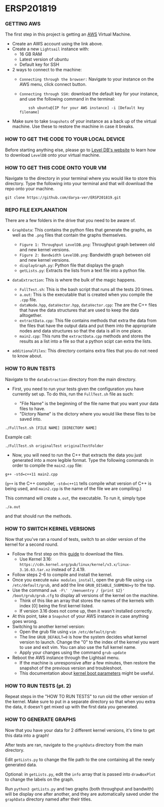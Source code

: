 # ERSP201819

### GETTING AWS

The first step in this project is getting an [AWS](https://lightsail.aws.amazon.com/ls/webapp/home/instances) 
Virtual Machine.
  
* Create an AWS account using the link above.
* Create a new `Lightsail` instance with:
    * 16 GB RAM
    * Latest version of ubuntu
    * Default key for SSH   
* 2 ways to connect to the machine:
    * `Connecting through the browser:` Navigate to your instance on the AWS menu, click connect button.
    * `Connecting through SSH:` download the default key for your instance, and use the following command in the terminal:
    
              ssh ubuntu@[IP for your AWS instance] -i [Default key filename]
* Make sure to take `Snapshots` of your instance as a back up of the virtual machine. Use these to restore the machine in case it breaks.

### HOW TO GET THE CODE TO YOUR LOCAL DEVICE

Before starting anything else, please go to [Level DB's website](https://github.com/google/leveldb) to learn
how to download `LevelDB` onto your virtual machine. 

### HOW TO GET THIS CODE ONTO YOUR VM

Navigate to the directory in your terminal where you would like to store this directory. 
Type the following into your terminal and that will download the repo onto your machine. 

```git clone https://github.com/darya-ver/ERSP201819.git ```

### REPO FILE EXPLANATION

There are a few folders in the drive that you need to be aware of. 

* `GraphData`: This contains the python files that generate the graphs, as well as 
the `.png` files that contain the graphs themselves. 
    * `Figure 1: Throughput LevelDB.png`: Throughput graph between old and new kernel versions.
    * `Figure 2: Bandwidth LevelDB.png`: Bandwidth graph between old and new kernel versions.
    * `displayGraph.py`: Python file that displays the graph
    * `getLists.py`: Extracts the lists from a text file into a python file.

* `dataExtraction`: This is where the bulk of the magic happens. 
    * `FullTest.sh`: This is the bash script that runs all the tests 20 times. 
    * `a.out`: This is the executable that is created when you compile the `.cpp` file.
    * `dataNode.hpp`, `dataVector.hpp`, `dataVector.cpp`: The are the C++ files that have the data structures that are used to keep the data alltogether. 
    * `extractData.cpp`: This file contains methods that extra the data from the files that have the output data and put them into the appropriate nodes and data structures so that the data is all in one place. 
    * `main2.cpp`: This runs the `extractData.cpp` methods and stores the results as a list into a file so that a python scipt can extra the lists.


* `additionalFiles`: This directory contains extra files that you do not need to know about. 

### HOW TO RUN TESTS

Navigate to the `dataExtraction` directory from the main directory. 

* First, you need to run your tests given the configuration you have currently set up. To do this, run the `FullTest.sh` file as such:

    * "File Name" is the beginning of the file name that you want your data files to have. 
    * "Dictory Name" is the dictory where you would like these files to be saved into. 

`./FullTest.sh [FILE NAME] [DIRECTORY NAME]`


Example call:

`./FullTest.sh originalTest originalTestFolder`

* Now, you will need to run the C++ that extracts the data you just generated into a more legible format. Type the following commands in order to compile the `main2.cpp` file:

`g++ -std=c++11 main2.cpp`

(`g++` is the C++ compiler, `-std=c++11` tells compile what version of C++ is being used, and `main2.cpp` is the name of the file we are compiling.)

This command will create `a.out`, the executable. To run it, simply type 

`./a.out`

and that should run the methods. 

### HOW TO SWITCH KERNEL VERSIONS

Now that you've ran a round of tests, switch to an older version of the kernel for a second round. 
* Follow the first step on this [guide](http://www.berkes.ca/guides/linux_kernel.html) to download the files.
    * Use Kernel 3.16: `https://cdn.kernel.org/pub/linux/kernel/v3.x/linux-3.16.63.tar.xz` instead of 2.4.19.
* Follow steps 2-6 to compile and install the kernel. 
* Once you execute `make modules_install`, open the grub file using `vim /etc/default/grub`, and add the line `GRUB_DISABLE_SUBMENU=y` to the top.
* Use the command `awk -F\' '/menuentry / {print $2}' /boot/grub/grub.cfg` to display all versions of the kernel on the machine. 
    * Think of this like an array that stores the names of the kernels with index [0] being the first kernel listed. 
    * If version 3.16 does not come up, then it wasn't installed correctly.
* At this point, take a `Snapshot` of your AWS instance in case anything goes wrong. 
* Switching to another kernel version:
    * Open the grub file using `vim /etc/default/grub`:
    * The line `GRUB_DEFAULT=0` is how the system decides what kernel version to launch. Change the "0" to the index of the kernel you want to use and exit vim. You can also use the full kernel name. 
    * Apply your changes using the command `grub-update`
* Reboot the AWS instance through the Lightsail menu. 
    * If the machine is unresponsive after a few minutes, then restore the snapshot of the previous version and troubleshoot.
    * This documentation about [kernel boot parameters](https://wiki.ubuntu.com/Kernel/KernelBootParameters) might be useful. 

### HOW TO RUN TESTS (pt. 2)

Repeat steps in the "HOW TO RUN TESTS" to run old the other version of the kernel. Make sure to put in a separate directory so that when you extra the data, it doesn't get mixed up with the first data you generated. 

### HOW TO GENERATE GRAPHS

Now that you have your data for 2 different kernel versions, it's time to get this data into a graph! 

After tests are ran, navigate to the `graphData` directory from the main directory. 

Edit `getLists.py` to change the file path to the one containing all the newly generated data. 

Optional: in `getLists.py`, edit the `info` array that is passed into `drawBoxPlot` to change the labels on the graph.

Run `python3 getLists.py` and two graphs (both throughput and bandwith) will be display one after another, and they are  automatically saved under the `graphData` directory named after their titles.

<!-- * This is a bullet point -->
<!-- * This is another.  -->
